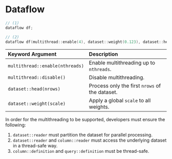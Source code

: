 # Dataflow

```cpp
// (1)
dataflow df;

// (2)
dataflow df(multithread::enable(4), dataset::weight(0.123), dataset::head(100));
```

| Keyword Argument | Description |
| :--- | :--- |
| `multithread::enable(nthreads)` | Enable multithreading up to `nthreads`. |
| `multithread::disable()` | Disable multithreading. |
| `dataset::head(nrows)` | Process only the first `nrows` of the dataset. |
| `dataset::weight(scale)` | Apply a global `scale` to all weights. |

In order for the multithreading to be supported, developers must ensure the following:

1. `dataset::reader` must partition the dataset for parallel processing.
2. `dataset::reader` and `column::reader` must access the underlying dataset in a thread-safe way.
2. `column::definition` and `query::definition` must be thread-safe.